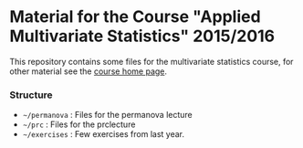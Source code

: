 Material for  the Course "Applied Multivariate Statistics" 2015/2016
================


This repository contains some files for the multivariate statistics course, for other material see the [course home page](https://www.uni-koblenz-landau.de/en/campus-landau/faculty7/environmental-sciences/landscape-ecology/Teaching/r-statistics).


### Structure
* `~/permanova` : Files for the permanova lecture
* `~/prc` : Files for the prclecture
* `~/exercises`  : Few exercises from last year.